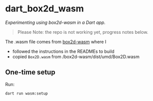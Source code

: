 # dart_box2d_wasm

*Experimenting using box2d-wasm in a Dart app.*

> Please Note: the repo is not working yet, progress notes below.

The .wasm file comes from [box2d-wasm](https://github.com/Birch-san/box2d-wasm) where I

- followed the instructions in the READMEs to build
- copied `Box2D.wasm` from <repo>/box2d-wasm/dist/umd/Box2D.wasm

## One-time setup

Run:

```sh
dart run wasm:setup
```

